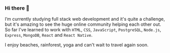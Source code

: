 ### Hi there 👋
I’m currently studying full stack web development and it's quite a challenge, but it's amazing to see the huge online community helping each other out. 
So far I've learned to work with `HTML`, `CSS`, `JavaScript`, `PostgreSQL`, `Node.js`, `Express`, `MongoDB`, `React` and `React Native`.

I enjoy beaches, rainforest, yoga and can't wait to travel again soon.


<!--
**ClaraPapaya/ClaraPapaya** is a ✨ _special_ ✨ repository because its `README.md` (this file) appears on your GitHub profile.


